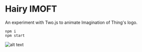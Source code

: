 # Hairy IMOFT
An experiment with Two.js to animate Imagination of Thing's logo.
```
npm i
npm start

```
![alt text](https://raw.githubusercontent.com/username/projectname/branch/path/to/img.png)
